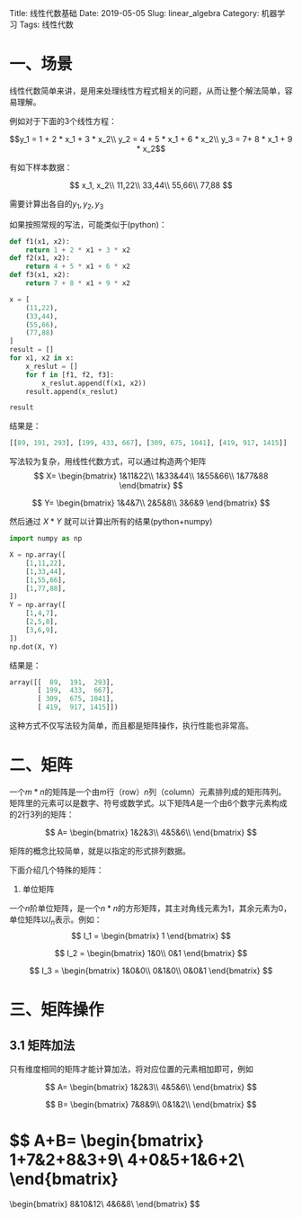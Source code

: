 Title: 线性代数基础
Date: 2019-05-05
Slug: linear_algebra
Category: 机器学习
Tags: 线性代数

# 一、场景

线性代数简单来讲，是用来处理线性方程式相关的问题，从而让整个解法简单，容易理解。

例如对于下面的3个线性方程：

$$y_1 = 1 + 2 * x_1 + 3 * x_2\\
y_2 = 4 + 5 * x_1 + 6 * x_2\\
y_3 = 7+ 8 * x_1 + 9 * x_2$$

有如下样本数据：

$$
x_1, x_2\\
11,22\\
33,44\\
55,66\\
77,88
$$

需要计算出各自的$y_1, y_2, y_3$

如果按照常规的写法，可能类似于(python)：
```python
def f1(x1, x2):
    return 1 + 2 * x1 + 3 * x2
def f2(x1, x2):
    return 4 + 5 * x1 + 6 * x2
def f3(x1, x2):
    return 7 + 8 * x1 + 9 * x2

x = [
    (11,22),
    (33,44),
    (55,66),
    (77,88)
]
result = []
for x1, x2 in x:
    x_reslut = []
    for f in [f1, f2, f3]:
        x_reslut.append(f(x1, x2))
    result.append(x_reslut)

result
```
结果是：

```python
[[89, 191, 293], [199, 433, 667], [309, 675, 1041], [419, 917, 1415]]
```

写法较为复杂，用线性代数方式，可以通过构造两个矩阵
$$
X=
\begin{bmatrix}
1&11&22\\
1&33&44\\
1&55&66\\
1&77&88
\end{bmatrix}
$$

$$
Y=
\begin{bmatrix}
1&4&7\\
2&5&8\\
3&6&9
\end{bmatrix}
$$

然后通过 $X*Y$ 就可以计算出所有的结果(python+numpy)

```python
import numpy as np

X = np.array([
    [1,11,22],
    [1,33,44],
    [1,55,66],
    [1,77,88],
])
Y = np.array([
    [1,4,7],
    [2,5,8],
    [3,6,9],
])
np.dot(X, Y)
```
结果是：
```python
array([[  89,  191,  293],
       [ 199,  433,  667],
       [ 309,  675, 1041],
       [ 419,  917, 1415]])
```

这种方式不仅写法较为简单，而且都是矩阵操作，执行性能也非常高。

# 二、矩阵

一个$m*n$的矩阵是一个由$m$行（row）$n$列（column）元素排列成的矩形阵列。矩阵里的元素可以是数字、符号或数学式。以下矩阵$A$是一个由6个数字元素构成的2行3列的矩阵：

$$
A=
\begin{bmatrix}
1&2&3\\
4&5&6\\
\end{bmatrix}
$$

矩阵的概念比较简单，就是以指定的形式排列数据。

下面介绍几个特殊的矩阵：

1. 单位矩阵

一个$n$阶单位矩阵，是一个$n*n$的方形矩阵，其主对角线元素为1，其余元素为0，单位矩阵以$I_n$表示。例如：
$$
I_1 = 
\begin{bmatrix}
1
\end{bmatrix}
$$


$$
I_2 = 
\begin{bmatrix}
1&0\\
0&1
\end{bmatrix}
$$

$$
I_3 = 
\begin{bmatrix}
1&0&0\\
0&1&0\\
0&0&1
\end{bmatrix}
$$

# 三、矩阵操作

## 3.1 矩阵加法 

只有维度相同的矩阵才能计算加法，将对应位置的元素相加即可，例如

$$
A=
\begin{bmatrix}
1&2&3\\
4&5&6\\
\end{bmatrix}
$$

$$
B=
\begin{bmatrix}
7&8&9\\
0&1&2\\
\end{bmatrix}
$$

$$
A+B=
\begin{bmatrix}
1+7&2+8&3+9\\
4+0&5+1&6+2\\
\end{bmatrix}
=
\begin{bmatrix}
8&10&12\\
4&6&8\\
\end{bmatrix}
$$